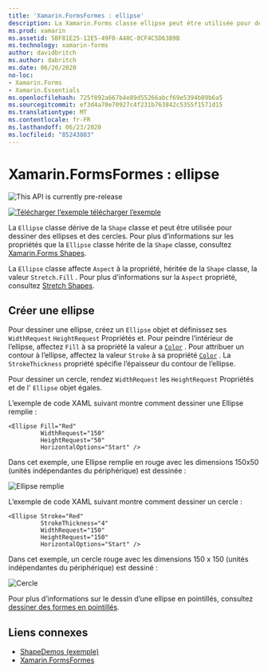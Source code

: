 ```yaml
---
title: 'Xamarin.FormsFormes : ellipse'
description: La Xamarin.Forms classe ellipse peut être utilisée pour dessiner des ellipses et des cercles.
ms.prod: xamarin
ms.assetid: 5BF81E25-12E5-49F0-A40C-0CF4C5D63B9B
ms.technology: xamarin-forms
author: davidbritch
ms.author: dabritch
ms.date: 06/20/2020
no-loc:
- Xamarin.Forms
- Xamarin.Essentials
ms.openlocfilehash: 725f892a667b4e89d55266abcf69e5394b09b6a5
ms.sourcegitcommit: ef3d4a70e70927c4f231b763842c5355f1571d15
ms.translationtype: MT
ms.contentlocale: fr-FR
ms.lasthandoff: 06/23/2020
ms.locfileid: "85243803"
---
```

# <a name="xamarinforms-shapes-ellipse"></a>Xamarin.FormsFormes : ellipse

![](~/media/shared/preview.png "This API is currently pre-release")

[![Télécharger ](~/media/shared/download.png) l’exemple télécharger l’exemple](https://docs.microsoft.com/samples/xamarin/xamarin-forms-samples/userinterface-shapesdemos/)

La `Ellipse` classe dérive de la `Shape` classe et peut être utilisée pour dessiner des ellipses et des cercles. Pour plus d’informations sur les propriétés que la `Ellipse` classe hérite de la `Shape` classe, consultez [ Xamarin.Forms Shapes](index.md).

La `Ellipse` classe affecte `Aspect` à la propriété, héritée de la `Shape` classe, la valeur `Stretch.Fill` . Pour plus d’informations sur la `Aspect` propriété, consultez [Stretch Shapes](index.md#stretch-shapes).

## <a name="create-an-ellipse"></a>Créer une ellipse

Pour dessiner une ellipse, créez un `Ellipse` objet et définissez ses `WidthRequest` `HeightRequest` Propriétés et. Pour peindre l’intérieur de l’ellipse, affectez `Fill` à sa propriété la valeur a [`Color`](xref:Xamarin.Forms.Color) . Pour attribuer un contour à l’ellipse, affectez la valeur `Stroke` à sa propriété [`Color`](xref:Xamarin.Forms.Color) . La `StrokeThickness` propriété spécifie l’épaisseur du contour de l’ellipse.

Pour dessiner un cercle, rendez `WidthRequest` les `HeightRequest` Propriétés et de l' `Ellipse` objet égales.

L’exemple de code XAML suivant montre comment dessiner une Ellipse remplie :

```xaml
<Ellipse Fill="Red"
         WidthRequest="150"
         HeightRequest="50"
         HorizontalOptions="Start" />
```

Dans cet exemple, une Ellipse remplie en rouge avec les dimensions 150x50 (unités indépendantes du périphérique) est dessinée :

![Ellipse remplie](ellipse-images/filled.png "Ellipse remplie")

L’exemple de code XAML suivant montre comment dessiner un cercle :

```xaml
<Ellipse Stroke="Red"
         StrokeThickness="4"
         WidthRequest="150"
         HeightRequest="150"
         HorizontalOptions="Start" />
```

Dans cet exemple, un cercle rouge avec les dimensions 150 x 150 (unités indépendantes du périphérique) est dessiné :

![Cercle](ellipse-images/circle.png "Circle")

Pour plus d’informations sur le dessin d’une ellipse en pointillés, consultez [dessiner des formes en pointillés](index.md#draw-dashed-shapes).

## <a name="related-links"></a>Liens connexes

- [ShapeDemos (exemple)](https://docs.microsoft.com/samples/xamarin/xamarin-forms-samples/userinterface-shapesdemos/)
- [Xamarin.FormsFormes](index.md)
